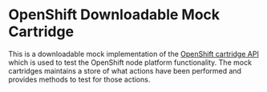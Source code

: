 # OpenShift Downloadable Mock Cartridge

This is a downloadable mock implementation of the [OpenShift cartridge API](https://github.com/openshift/origin-server/blob/master/node/README.writing_cartridges.md)
which is used to test the OpenShift node platform functionality.  The mock cartridges maintains a store
of what actions have been performed and provides methods to test for those actions.  
